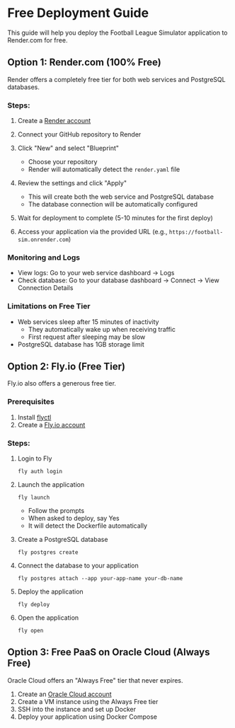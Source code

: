 # Free Deployment Guide

This guide will help you deploy the Football League Simulator application to Render.com for free.

## Option 1: Render.com (100% Free)

Render offers a completely free tier for both web services and PostgreSQL databases.

### Steps:

1. Create a [Render account](https://render.com/register)

2. Connect your GitHub repository to Render

3. Click "New" and select "Blueprint"
   - Choose your repository
   - Render will automatically detect the `render.yaml` file

4. Review the settings and click "Apply"
   - This will create both the web service and PostgreSQL database
   - The database connection will be automatically configured

5. Wait for deployment to complete (5-10 minutes for the first deploy)

6. Access your application via the provided URL (e.g., `https://football-sim.onrender.com`)

### Monitoring and Logs

- View logs: Go to your web service dashboard → Logs
- Check database: Go to your database dashboard → Connect → View Connection Details

### Limitations on Free Tier

- Web services sleep after 15 minutes of inactivity
  - They automatically wake up when receiving traffic
  - First request after sleeping may be slow
- PostgreSQL database has 1GB storage limit

## Option 2: Fly.io (Free Tier)

Fly.io also offers a generous free tier.

### Prerequisites

1. Install [flyctl](https://fly.io/docs/hands-on/install-flyctl/)
2. Create a [Fly.io account](https://fly.io/app/sign-up)

### Steps:

1. Login to Fly
   ```
   fly auth login
   ```

2. Launch the application
   ```
   fly launch
   ```
   - Follow the prompts
   - When asked to deploy, say Yes
   - It will detect the Dockerfile automatically

3. Create a PostgreSQL database
   ```
   fly postgres create
   ```

4. Connect the database to your application
   ```
   fly postgres attach --app your-app-name your-db-name
   ```

5. Deploy the application
   ```
   fly deploy
   ```

6. Open the application
   ```
   fly open
   ```

## Option 3: Free PaaS on Oracle Cloud (Always Free)

Oracle Cloud offers an "Always Free" tier that never expires.

1. Create an [Oracle Cloud account](https://www.oracle.com/cloud/free/)
2. Create a VM instance using the Always Free tier
3. SSH into the instance and set up Docker
4. Deploy your application using Docker Compose 